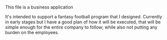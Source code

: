 This file is a business application

It's intended to support a fantasy football program that I designed.  Currently in early stages but I have a good plan of how it will be executed, that will be simple enough for the entire company to follow; while also not putting any burden on the employees.